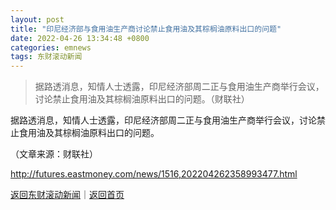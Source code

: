 ```yaml
---
layout: post
title: "印尼经济部与食用油生产商讨论禁止食用油及其棕榈油原料出口的问题"
date: 2022-04-26 13:34:48 +0800
categories: emnews
tags: 东财滚动新闻
---
```

> 据路透消息，知情人士透露，印尼经济部周二正与食用油生产商举行会议，讨论禁止食用油及其棕榈油原料出口的问题。（财联社）

<p>据路透消息，知情人士透露，印尼经济部周二正与食用油生产商举行会议，讨论禁止食用油及其棕榈油原料出口的问题。</p><p class="em_media">（文章来源：财联社）</p>

<http://futures.eastmoney.com/news/1516,202204262358993477.html>

[返回东财滚动新闻](//finews.withounder.com/emnews/)｜[返回首页](//finews.withounder.com/)